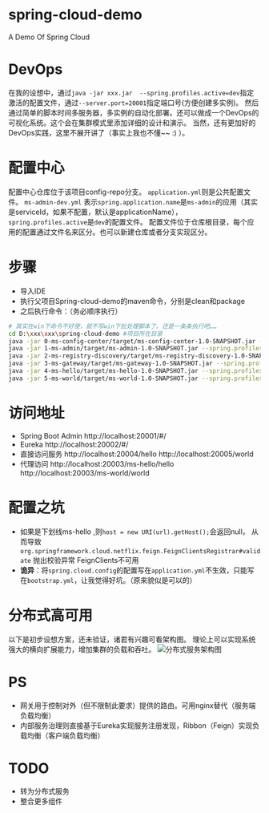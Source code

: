 # spring-cloud-demo
A Demo Of Spring Cloud

# DevOps
在我的设想中，通过`java -jar xxx.jar  --spring.profiles.active=dev`指定激活的配置文件，通过`--server.port=20001`指定端口号(方便创建多实例)。
然后通过简单的脚本时间多服务器，多实例的自动化部署。还可以做成一个DevOps的可视化系统。这个会在集群模式里添加详细的设计和演示。
当然，还有更加好的DevOps实践，这里不展开讲了（事实上我也不懂~~ :) ）。

# 配置中心
配置中心仓库位于该项目config-repo分支。
`application.yml`则是公共配置文件。
`ms-admin-dev.yml` 表示`spring.application.name`是`ms-admin`的应用（其实是serviceId，如果不配置，默认是applicationName），`spring.profiles.active`是`dev`的配置文件。
配置文件位于仓库根目录，每个应用的配置通过文件名来区分。也可以新建仓库或者分支实现区分。


# 步骤
- 导入IDE
- 执行父项目Spring-cloud-demo的maven命令，分别是clean和package
- 之后执行命令：（务必顺序执行）
```bash
# 其实在win下命令不好使，就不写win下批处理脚本了。还是一条条执行吧……
cd D:\xxx\xxx\spring-cloud-demo #项目所在目录
java -jar 0-ms-config-center/target/ms-config-center-1.0-SNAPSHOT.jar --spring.profiles.active=dev --server.port=20000
java -jar 1-ms-admin/target/ms-admin-1.0-SNAPSHOT.jar --spring.profiles.active=dev --server.port=20001
java -jar 2-ms-registry-discovery/target/ms-registry-discovery-1.0-SNAPSHOT.jar --spring.profiles.active=dev --server.port=20002
java -jar 3-ms-gateway/target/ms-gateway-1.0-SNAPSHOT.jar --spring.profiles.active=dev --server.port=20003
java -jar 4-ms-hello/target/ms-hello-1.0-SNAPSHOT.jar --spring.profiles.active=dev --server.port=20004
java -jar 5-ms-world/target/ms-world-1.0-SNAPSHOT.jar --spring.profiles.active=dev --server.port=20005
```
# 访问地址
- Spring Boot Admin
http://localhost:20001/#/
- Eureka
http://localhost:20002/#/
- 直接访问服务
http://localhost:20004/hello
http://localhost:20005/world
- 代理访问
http://localhost:20003/ms-hello/hello
http://localhost:20003/ms-world/world

# 配置之坑
- 如果是下划线ms-hello ,则`host = new URI(url).getHost();`会返回null，
从而导致`org.springframework.cloud.netflix.feign.FeignClientsRegistrar#validate` 抛出校验异常 FeignClients不可用
- **诡异**：将`spring.cloud.config`的配置写在`application.yml`不生效，只能写在`bootstrap.yml`，让我觉得好坑。（原来貌似是可以的）

# 分布式高可用
以下是初步设想方案，还未验证，诸君有兴趣可看架构图。
理论上可以实现系统强大的横向扩展能力，增加集群的负载和吞吐。
![分布式服务架构图](https://github.com/Paleozoic/spring_cloud_demo/blob/master/img/%E5%88%86%E5%B8%83%E5%BC%8F%E6%9C%8D%E5%8A%A1%E6%9E%B6%E6%9E%84%E5%9B%BE.png)

# PS
- 网关用于控制对外（但不限制此要求）提供的路由。可用nginx替代（服务端负载均衡）
- 内部服务治理则直接基于Eureka实现服务注册发现，Ribbon（Feign）实现负载均衡（客户端负载均衡）

# TODO
- 转为分布式服务
- 整合更多组件

